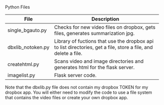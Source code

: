 Python Files

| File             | Description                                                  |
| ---------------- | ------------------------------------------------------------ |
| single_bgauto.py | Checks for new video files on dropbox, gets files, generates summarization jpg. |
| dbxlib_notoken.py        | Library of fuctions that use the dropbox api to list directories, get a file, store a file, and delete a file. |
| createhtml.py    | Scans video and image directories and generates html for the flask server. |
| imagelist.py     | Flask server code.                                           |

Note that the dbxlib.py file does not contain my dropbox TOKEN for my dropbox app.  You will either need to modify the code to use a file system that contains the video files or create your own dropbox app.
